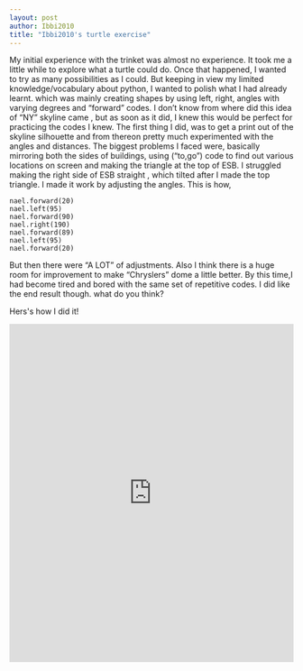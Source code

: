 ```yaml
---
layout: post
author: Ibbi2010
title: "Ibbi2010's turtle exercise"
---
```


My initial experience with the trinket was almost no experience. It took me a little while to explore what a turtle could do. Once that happened, I wanted to try as many possibilities as I could. But keeping in view my limited knowledge/vocabulary about python, I wanted to polish what I had already learnt. which was mainly creating shapes by using left, right, angles with varying degrees and “forward” codes. 
I don’t know from where  did this idea of “NY” skyline came , but as soon as it did, I knew this would be perfect for practicing the codes I knew.  The first thing I did, was to get a print out of  the skyline silhouette and from thereon pretty much experimented with the angles and distances.
The biggest problems I faced were, basically mirroring both the sides of buildings, using (“to,go”) code to find out various locations on screen and making the triangle at the top of ESB. I struggled making the right side of ESB straight , which tilted after I made the top triangle. I made it work by adjusting the angles. This is how,

```
nael.forward(20)
nael.left(95)
nael.forward(90)
nael.right(190)
nael.forward(89)
nael.left(95)
nael.forward(20)
```

But then there were “A LOT” of adjustments.
Also I think there is a huge room for improvement to make “Chryslers” dome a little better. By this time,I had become tired and bored with the same set of repetitive codes. I did like the end result though. what do you think? 


Hers's how I did it!

<iframe src="https://trinket.io/embed/python/ce9dd159b5" width="100%" height="600" frameborder="0" marginwidth="0" marginheight="0" allowfullscreen></iframe>
